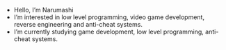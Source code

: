 - Hello, I’m Narumashi
- I’m interested in low level programming, video game development, reverse engineering and anti-cheat systems.
- I’m currently studying game development, low level programming, anti-cheat systems.


<!---
Narumashi/Narumashi is a ✨ special ✨ repository because its `README.md` (this file) appears on your GitHub profile.
You can click the Preview link to take a look at your changes.
--->
